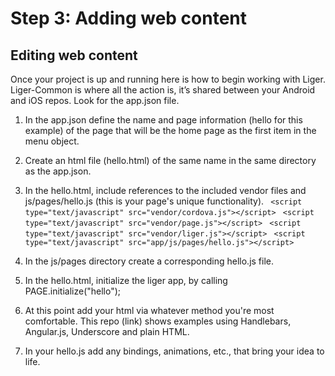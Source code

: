 # Step 3: Adding web content

## Editing web content

Once your project is up and running here is how to begin working with Liger. Liger-Common is where all the action is, it’s shared between your Android and iOS repos. Look for the app.json file.

1. In the app.json define the name and page information (hello for this example) of the page that will be the home page as the first item in the menu object.
2. Create an html file (hello.html) of the same name in the same directory as the app.json.
3. In the hello.html, include references to the included vendor files and js/pages/hello.js (this is your page's unique functionality).
` <script type="text/javascript" src="vendor/cordova.js"></script>`
` <script type="text/javascript" src="vendor/page.js"></script>`
` <script type="text/javascript" src="vendor/liger.js"></script>`
` <script type="text/javascript" src="app/js/pages/hello.js"></script>`

5. In the js/pages directory create a corresponding hello.js file.
6. In the hello.html, initialize the liger app, by calling PAGE.initialize("hello");
7. At this point add your html via whatever method you're most comfortable. This repo (link) shows examples using Handlebars, Angular.js, Underscore and plain HTML.
8. In your hello.js add any bindings, animations, etc., that bring your idea to life.
